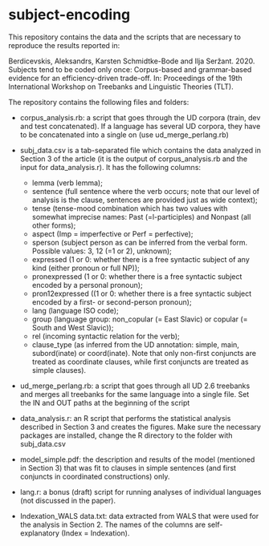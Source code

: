 # subject-encoding
This repository contains the data and the scripts that are necessary to reproduce the results reported in:

Berdicevskis, Aleksandrs, Karsten Schmidtke-Bode and Ilja Seržant. 2020. Subjects tend to be coded only once: Corpus-based and grammar-based evidence for an efficiency-driven trade-off. In: Proceedings of the 19th International Workshop on Treebanks and Linguistic Theories (TLT).

The repository contains the following files and folders:
- corpus_analysis.rb: a script that goes through the UD corpora (train, dev and test concatenated). If a language has several UD corpora, they have to be concatenated into a single on (use  ud_merge_perlang.rb)

- subj_data.csv is a tab-separated file which contains the data analyzed in Section 3 of the article (it is the output of corpus_analysis.rb and the input for data_analysis.r). It has the following columns:
  - lemma (verb lemma);
  - sentence (full sentence where the verb occurs; note that our level of analysis is the clause, sentences are provided just as wide context);
  - tense (tense-mood combination which has two values with somewhat imprecise names: Past (=l-participles) and Nonpast (all other forms);
  - aspect (Imp = imperfective or Perf = perfective);
  - sperson (subject person as can be inferred from the verbal form. Possible values: 3, 12 (=1 or 2), unknown);
  - expressed (1 or 0: whether there is a free syntactic subject of any kind (either pronoun or full NP));
  - pronexpressed (1 or 0: whether there is a free syntactic subject encoded by a personal pronoun);
  - pron12expressed ((1 or 0: whether there is a free syntactic subject encoded by a first- or second-person pronoun);
  - lang (language ISO code);
  - group (language group: non_copular (= East Slavic) or copular (= South and West Slavic));
  - rel (incoming syntactic relation for the verb);
  - clause_type (as inferred from the UD annotation: simple, main, subord(inate) or coord(inate). Note that only non-first conjuncts are treated as coordinate clauses, while first conjuncts are treated as simple clauses).

- ud_merge_perlang.rb: a script that goes through all UD 2.6 treebanks and merges all treebanks for the same language into a single file. Set the IN and OUT paths at the beginning of the script

- data_analysis.r: an R script that performs the statistical analysis described in Section 3 and creates the figures. Make sure the necessary packages are installed, change the R directory to the folder with subj_data.csv

- model_simple.pdf: the description and results of the model (mentioned in Section 3) that was fit to clauses in simple sentences (and first conjuncts in coordinated constructions) only.

- lang.r: a bonus (draft) script for running analyses of individual languages (not discussed in the paper).

- Indexation_WALS data.txt: data extracted from WALS that were used for the analysis in Section 2. The names of the columns are self-explanatory (Index = Indexation).